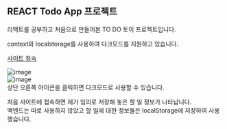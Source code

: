 ## REACT Todo App 프로젝트

리액트를 공부하고 처음으로 만들어본 TO DO 토이 프로젝트입니다.

context와 localstorage를 사용하여 다크모드를 지원하고 있습니다.

[사이트 접속](https://fastidious-gumdrop-97466c.netlify.app)

![image](https://github.com/DaYoung-woo/react-todo-app/assets/131967254/1a10e01d-c72f-419c-b37c-2ddc6f5c58e8)  
![image](https://github.com/DaYoung-woo/react-todo-app/assets/131967254/1a4f50a7-64f3-46ce-8bc5-d4deae4098a4)  
상단 오른쪽 아이콘을 클릭하면 다크모드로 사용할 수 있습니다.

처음 사이트에 접속하면 제가 임의로 저장해 놓은 할 일 정보가 나타납니다.  
백엔드는 따로 사용하지 않았고 할 일에 대한 정보들은 localStorage에 저장하여 사용했습니다.
